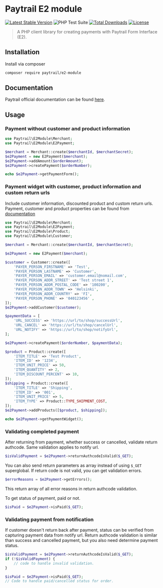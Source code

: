 # Paytrail E2 module

[![Latest Stable Version](https://poser.pugx.org/paytrail/e2-module/v/stable)](https://packagist.org/packages/paytrail/e2-module)
![PHP Test Suite](https://github.com/paytrail/e2-module/workflows/PHP%20Test%20Suite/badge.svg)
[![Total Downloads](https://poser.pugx.org/paytrail/e2-module/downloads)](https://packagist.org/packages/paytrail/e2-module)
[![License](https://poser.pugx.org/paytrail/e2-module/license)](https://packagist.org/packages/paytrail/e2-module)

> A PHP client library for creating payments with Paytrail Form Interface (E2).

## Installation
Install via composer

```bash
composer require paytrail/e2-module
```

## Documentation

Paytrail official documentation can be found [here][docs].

## Usage

### Payment without customer and product information

```php
use Paytrail\E2Module\Merchant;
use Paytrail\E2Module\E2Payment;

$merchant = Merchant::create($merchantId, $merchantSecret);
$e2Payment = new E2Payment($merchant);
$e2Payment->addAmount($orderAmount);
$e2Payment->createPayment($orderNumber);

echo $e2Payment->getPaymentForm();
```

### Payment widget with customer, product information and custom return urls

Include customer information, discounted product and custom return urls.
Payment, customer and product properties can be found from [documentation][docs]

```php
use Paytrail\E2Module\Merchant;
use Paytrail\E2Module\E2Payment;
use Paytrail\E2Module\Product;
use Paytrail\E2Module\Customer;

$merchant = Merchant::create($merchantId, $merchantSecret);

$e2Payment = new E2Payment($merchant);

$customer = Customer::create([
    'PAYER_PERSON_FIRSTNAME' => 'Test',
    'PAYER_PERSON_LASTNAME' => 'Customer',
    'PAYER_PERSON_EMAIL' => 'customer.email@nomail.com',
    'PAYER_PERSON_ADDR_STREET' => 'Test street 1',
    'PAYER_PERSON_ADDR_POSTAL_CODE' => '100200',
    'PAYER_PERSON_ADDR_TOWN' => 'Helsinki',
    'PAYER_PERSON_ADDR_COUNTRY' => 'FI',
    'PAYER_PERSON_PHONE' => '040123456' ,
]);
$e2Payment->addCustomer($customer);

$paymentData = [
    'URL_SUCCESS' => 'https://url/to/shop/successUrl',
    'URL_CANCEL' => 'https://url/to/shop/cancelUrl',
    'URL_NOTIFY' => 'https://url/to/shop/notifyUrl',
];

$e2Payment->createPayment($orderNumber, $paymentData);

$product = Product::create([
    'ITEM_TITLE' => 'Test Product',
    'ITEM_ID' => '1234',
    'ITEM_UNIT_PRICE' => 50,
    'ITEM_QUANTITY' => 2,
    'ITEM_DISCOUNT_PERCENT' => 10,
]);
$shipping = Product::create([
    'ITEM_TITLE' => 'Shipping',
    'ITEM_ID' => '001',
    'ITEM_UNIT_PRICE' => 5,
    'ITEM_TYPE' => Product::TYPE_SHIPMENT_COST,
]);
$e2Payment->addProducts([$product, $shipping]);

echo $e2Payment->getPaymentWidget();
```

### Validating completed payment

After returning from payment, whether success or cancelled, validate return authcode. Same validation applies to notify url.

```php
$isValidPayment = $e2Payment->returnAuthcodeIsValid($_GET);
```

You can also send return parameters as array instead of using `$_GET` superglobal.
If return code is not valid, you can get validation errors.

```php
$errorReasons = $e2Payment->getErrors();
```
This return array of all error reasons in return authcode validation.

To get status of payment, paid or not.

```php
$isPaid = $e2Payment->isPaid($_GET);
```

### Validating payment from notification
If customer doesn't return back after payment, status can be verified from capturing payment data from notify url.
Return authcode validation is similar than success and cancelled payment, but you also need determine payment status.

```php
$isValidPayment = $e2Payment->returnAuthcodeIsValid($_GET);
if (!$isValidPayment) {
    // code to handle invalid validation.
}

$isPaid = $e2Payment->isPaid($_GET);
// Code to handle paid/cancelled status for order.
```

[docs]: https://docs.paytrail.com
